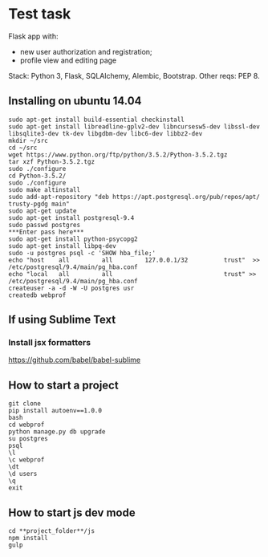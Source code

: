 # Test task 

Flask app with:

- new user authorization and registration;
- profile view and editing page 

Stack: Python 3, Flask, SQLAlchemy, Alembic, Bootstrap.
Other reqs: PEP 8.

## Installing on ubuntu 14.04

```
sudo apt-get install build-essential checkinstall
sudo apt-get install libreadline-gplv2-dev libncursesw5-dev libssl-dev libsqlite3-dev tk-dev libgdbm-dev libc6-dev libbz2-dev
mkdir ~/src
cd ~/src
wget https://www.python.org/ftp/python/3.5.2/Python-3.5.2.tgz
tar xzf Python-3.5.2.tgz
sudo ./configure
cd Python-3.5.2/
sudo ./configure
sudo make altinstall
sudo add-apt-repository "deb https://apt.postgresql.org/pub/repos/apt/ trusty-pgdg main"
sudo apt-get update
sudo apt-get install postgresql-9.4
sudo passwd postgres
***Enter pass here***
sudo apt-get install python-psycopg2
sudo apt-get install libpq-dev
sudo -u postgres psql -c 'SHOW hba_file;'
echo "host    all         all         127.0.0.1/32          trust"  >> /etc/postgresql/9.4/main/pg_hba.conf
echo "local   all         all                               trust" >> /etc/postgresql/9.4/main/pg_hba.conf
createuser -a -d -W -U postgres usr
createdb webprof

```

## If using Sublime Text
### Install jsx formatters

https://github.com/babel/babel-sublime


## How to start a project

```
git clone
pip install autoenv==1.0.0
bash
cd webprof
python manage.py db upgrade
su postgres
psql
\l
\c webprof
\dt
\d users
\q
exit

```

## How to start js dev mode


```
cd **project_folder**/js
npm install 
gulp

```